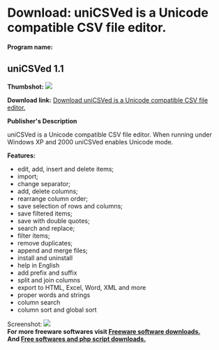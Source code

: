# Download: uniCSVed is a Unicode compatible CSV file editor.

**Program name:**

## uniCSVed 1.1

  
**Thumbshot:** ![](http://www.freewarefiles.com/screenshot/unicsved_md.gif)   
  
**Download link:** [Download uniCSVed is a Unicode compatible CSV file editor.](http://freesoftwares.boysofts.com/UniCSVed_program_19828.html)  
  


**Publisher's Description**  
  


uniCSVed is a Unicode compatible CSV file editor. When running under Windows XP and 2000 uniCSVed enables Unicode mode. 

**Features:**

  * edit, add, insert and delete items; 
  * import; 
  * change separator; 
  * add, delete columns; 
  * rearrange column order; 
  * save selection of rows and columns; 
  * save filtered items; 
  * save with double quotes; 
  * search and replace; 
  * filter items; 
  * remove duplicates; 
  * append and merge files; 
  * install and uninstall 
  * help in English 
  * add prefix and suffix 
  * split and join columns 
  * export to HTML, Excel, Word, XML and more 
  * proper words and strings 
  * column search 
  * column sort and global sort 

  
  
Screenshot: ![](http://www.freewarefiles.com/screenshot/unicsved.gif)   
**For more freeware softwares visit [Freeware software downloads.](http://freesoftwares.boysofts.com/)**   
**And [Free softwares and php script downloads.](http://www.boysofts.com/)**
